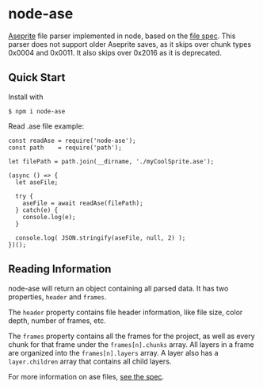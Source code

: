 # node-ase
[Aseprite](https://github.com/aseprite/aseprite) file parser implemented in node, based on the [file spec](https://github.com/aseprite/aseprite/blob/master/docs/ase-file-specs.md). This parser does not support older Aseprite saves, as it skips over chunk types 0x0004 and 0x0011. It also skips over 0x2016 as it is deprecated.

## Quick Start
Install with
```
$ npm i node-ase
```

Read .ase file example:
```
const readAse = require('node-ase');
const path    = require('path');

let filePath = path.join(__dirname, './myCoolSprite.ase');

(async () => {
  let aseFile;

  try {
    aseFile = await readAse(filePath);
  } catch(e) {
    console.log(e);
  }

  console.log( JSON.stringify(aseFile, null, 2) );
})();
```

## Reading Information
node-ase will return an object containing all parsed data. It has two properties, `header` and `frames`.

The `header` property contains file header information, like file size, color depth, number of frames, etc.

The `frames` property contains all the frames for the project, as well as every chunk for that frame under the `frames[n].chunks` array. All layers in a frame are organized into the `frames[n].layers` array. A layer also has a `layer.children` array that contains all child layers.

For more information on ase files, [see the spec](https://github.com/aseprite/aseprite/blob/master/docs/ase-file-specs.md).
